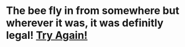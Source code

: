 # The bee fly in from somewhere but wherever it was, it was definitly legal! <a href=https://dxrpy.github.io/Dxrpys-Garbage-Website/dora>Try Again!</a>

